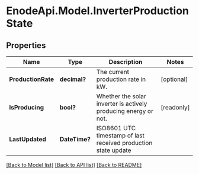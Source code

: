 # EnodeApi.Model.InverterProductionState

## Properties

Name | Type | Description | Notes
------------ | ------------- | ------------- | -------------
**ProductionRate** | **decimal?** | The current production rate in kW. | [optional] 
**IsProducing** | **bool?** | Whether the solar inverter is actively producing energy or not. | [readonly] 
**LastUpdated** | **DateTime?** | ISO8601 UTC timestamp of last received production state update | 

[[Back to Model list]](../README.md#documentation-for-models) [[Back to API list]](../README.md#documentation-for-api-endpoints) [[Back to README]](../README.md)

